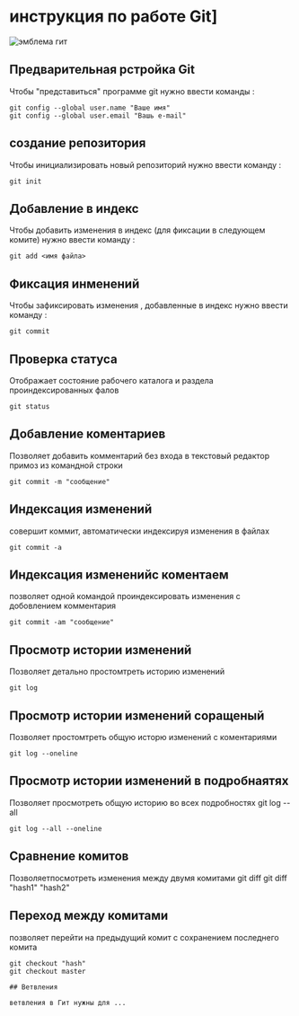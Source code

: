 # **инструкция по работе Git**]

![эмблема гит](dfs.ipg)

## Предварительная рстройка Git

Чтобы "представиться" программе git нужно ввести команды :

    git config --global user.name "Ваше имя"
    git config --global user.email "Вашь e-mail"

## создание репозитория

Чтобы инициализировать новый репозиторий нужно ввести команду :

    git init

## Добавление в индекс

Чтобы добавить изменения в индекс (для фиксации в следующем комите) нужно ввести команду :

    git add <имя файла>

## Фиксация инменений

 Чтобы зафиксировать изменения , добавленные в индекс нужно ввести команду :

    git commit  

## Проверка статуса 

Отображает состояние рабочего каталога и раздела проиндексированных фалов

    git status

## Добавление коментариев
Позволяет добавить комментарий без входа в текстовый редактор примоз из командной строки

    git commit -m "сообщение"

## Индексация изменений 
cовершит коммит, автоматически индексируя изменения в файлах

    git commit -a

##  Индексация измененийс коментаем
позволяет одной командой проиндексировать изменения с добовлением комментария

    git commit -am "сообщение"

##  Просмотр истории изменений
Позволяет детально простомтреть историю изменений
    
    git log

##  Просмотр истории изменений соращеный
Позволяет простомтреть общую исторю изменений с коментариями 

    git log --oneline

## Просмотр истории изменений в подробнаятях
Позволяет просмотреть общую историю во всех подробностях 
    git log --all


    git log --all --oneline

## Сравнение комитов
Позволяетпосмотреть изменения между двумя комитами
    git diff
    git diff "hash1" "hash2"
## Переход между комитами
позволяет перейти на предыдущий комит с сохранением последнего комита
    
    git checkout "hash"
    git checkout master

    ## Ветвления

    ветвления в Гит нужны для ...
    